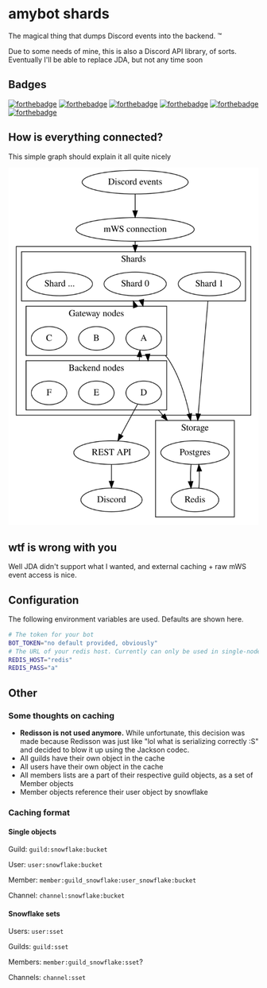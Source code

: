 # amybot shards

The magical thing that dumps Discord events into the backend. :tm:

Due to some needs of mine, this is also a Discord API library, of sorts. Eventually I'll be able to replace JDA, but not any time soon

## Badges

[![forthebadge](http://forthebadge.com/images/badges/uses-badges.svg)](http://forthebadge.com) 
[![forthebadge](http://forthebadge.com/images/badges/made-with-crayons.svg)](http://forthebadge.com)
[![forthebadge](http://forthebadge.com/images/badges/built-with-love.svg)](http://forthebadge.com)
[![forthebadge](http://forthebadge.com/images/badges/compatibility-pc-load-letter.svg)](http://forthebadge.com)
[![forthebadge](http://forthebadge.com/images/badges/contains-technical-debt.svg)](http://forthebadge.com)
[![forthebadge](http://forthebadge.com/images/badges/powered-by-electricity.svg)](http://forthebadge.com)


## How is everything connected?

This simple graph should explain it all quite nicely

![Graph](simple.svg)

## wtf is wrong with you

Well JDA didn't support what I wanted, and external caching + raw mWS event access is nice. 

## Configuration

The following environment variables are used. Defaults are shown here.

```bash
# The token for your bot
BOT_TOKEN="no default provided, obviously"
# The URL of your redis host. Currently can only be used in single-node mode, but I want to add cluster support eventually
REDIS_HOST="redis"
REDIS_PASS="a"
```

## Other

### Some thoughts on caching

- **Redisson is not used anymore.** While unfortunate, this decision was made because Redisson was just like "lol what is serializing correctly :S" and decided to blow it up using the Jackson codec. 
- All guilds have their own object in the cache
- All users have their own object in the cache
- All members lists are a part of their respective guild objects, as a set of Member objects
- Member objects reference their user object by snowflake

### Caching format

#### Single objects

Guild: `guild:snowflake:bucket`

User: `user:snowflake:bucket`

Member: `member:guild_snowflake:user_snowflake:bucket`

Channel: `channel:snowflake:bucket`

#### Snowflake sets

Users: `user:sset`

Guilds: `guild:sset`

Members: `member:guild_snowflake:sset`?

Channels: `channel:sset`